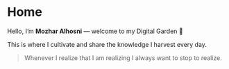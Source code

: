 # Home

Hello, I’m **Mozhar Alhosni** — welcome to my Digital Garden 🌱

This is where I cultivate and share the knowledge I harvest every day.

> Whenever I realize that I am realizing I always want to stop to realize.